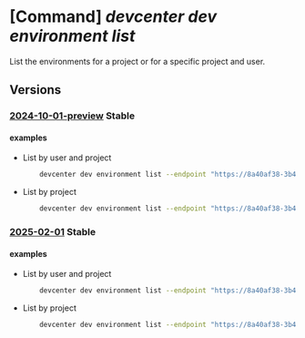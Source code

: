 # [Command] _devcenter dev environment list_

List the environments for a project or for a specific project and user.

## Versions

### [2024-10-01-preview](/Resources/data-plane/microsoft.devcenter/L3Byb2plY3RzL3t9L2Vudmlyb25tZW50cw==/2024-10-01-preview.xml) **Stable**

<!-- data-plane:microsoft.devcenter /projects/{}/environments 2024-10-01-preview -->
<!-- data-plane:microsoft.devcenter /projects/{}/users/{}/environments 2024-10-01-preview -->

#### examples

- List by user and project
    ```bash
        devcenter dev environment list --endpoint "https://8a40af38-3b4c-4672-a6a4-5e964b1870ed-contosodevcenter.centralus.devcenter.azure.com/" --project-name "DevProject" --user-id "00000000-0000-0000-0000-000000000000"
    ```

- List by project
    ```bash
        devcenter dev environment list --endpoint "https://8a40af38-3b4c-4672-a6a4-5e964b1870ed-contosodevcenter.centralus.devcenter.azure.com/" --project-name "DevProject"
    ```

### [2025-02-01](/Resources/data-plane/microsoft.devcenter/L3Byb2plY3RzL3t9L2Vudmlyb25tZW50cw==/2025-02-01.xml) **Stable**

<!-- data-plane:microsoft.devcenter /projects/{}/environments 2025-02-01 -->
<!-- data-plane:microsoft.devcenter /projects/{}/users/{}/environments 2025-02-01 -->

#### examples

- List by user and project
    ```bash
        devcenter dev environment list --endpoint "https://8a40af38-3b4c-4672-a6a4-5e964b1870ed-contosodevcenter.centralus.devcenter.azure.com/" --project-name "DevProject" --user-id "00000000-0000-0000-0000-000000000000"
    ```

- List by project
    ```bash
        devcenter dev environment list --endpoint "https://8a40af38-3b4c-4672-a6a4-5e964b1870ed-contosodevcenter.centralus.devcenter.azure.com/" --project-name "DevProject"
    ```
